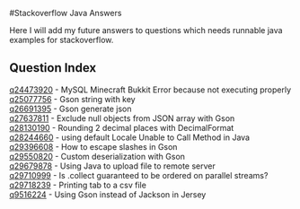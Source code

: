 #Stackoverflow Java Answers

Here I will add my future answers to questions which needs runnable java examples for stackoverflow.

## Question Index

[q24473920](http://stackoverflow.com/q/24473920/1581725) - MySQL Minecraft Bukkit Error because not executing properly     
[q25077756](http://stackoverflow.com/q/25077756/1581725) - Gson string with key     
[q26691395](http://stackoverflow.com/q/26691395/1581725) - Gson generate json     
[q27637811](http://stackoverflow.com/q/27637811/1581725) - Exclude null objects from JSON array with Gson    
[q28130190](http://stackoverflow.com/q/28130190/1581725) - Rounding 2 decimal places with DecimalFormat     
[q28244660](http://stackoverflow.com/q/28244660/1581725) - using default Locale Unable to Call Method in Java     
[q29396608](http://stackoverflow.com/q/29396608/1581725) - How to escape slashes in Gson     
[q29550820](http://stackoverflow.com/q/29550820/1581725) - Custom deserialization with Gson    
[q29679878](http://stackoverflow.com/q/29679878/1581725) - Using Java to upload file to remote server      
[q29710999](http://stackoverflow.com/q/29710999/1581725) - Is .collect guaranteed to be ordered on parallel streams?      
[q29718239](http://stackoverflow.com/q/29718239/1581725) - Printing tab to a csv file      
[q9516224](http://stackoverflow.com/q/9516224/1581725)  - Using Gson instead of Jackson in Jersey     

